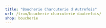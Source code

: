 ```yaml
---
title: "Boucherie Charcuterie d'Autrefois"
url: /trun/boucherie-charcuterie-dautrefois/
shop: boucherie
---
```

